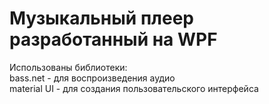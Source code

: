 # Музыкальный плеер разработанный на WPF <br>
Использованы библиотеки: <br>
bass.net - для воспроизведения аудио <br>
material UI - для создания пользовательского интерфейса
